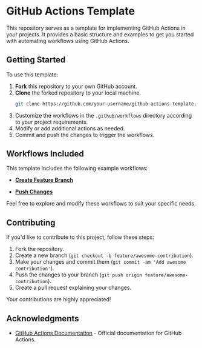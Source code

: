 # GitHub Actions Template

This repository serves as a template for implementing GitHub Actions in your projects. It provides a basic structure and examples to get you started with automating workflows using GitHub Actions.

## Getting Started

To use this template:

1. **Fork** this repository to your own GitHub account.
2. **Clone** the forked repository to your local machine.
    ```bash
    git clone https://github.com/your-username/github-actions-template.git
    ```
3. Customize the workflows in the `.github/workflows` directory according to your project requirements.
4. Modify or add additional actions as needed.
5. Commit and push the changes to trigger the workflows.

## Workflows Included

This template includes the following example workflows:

- [**Create Feature Branch**](https://github.com/nirbhay12345/github-actions-template/blob/dev/docs/feature.create.md)

- [**Push Changes**](https://github.com/nirbhay12345/github-actions-template/blob/dev/docs/feature.updates.md)

Feel free to explore and modify these workflows to suit your specific needs.

## Contributing

If you'd like to contribute to this project, follow these steps:

1. Fork the repository.
2. Create a new branch (`git checkout -b feature/awesome-contribution`).
3. Make your changes and commit them (`git commit -am 'Add awesome contribution'`).
4. Push the changes to your branch (`git push origin feature/awesome-contribution`).
5. Create a pull request explaining your changes.

Your contributions are highly appreciated!

## Acknowledgments

- [GitHub Actions Documentation](https://docs.github.com/en/actions) - Official documentation for GitHub Actions.
